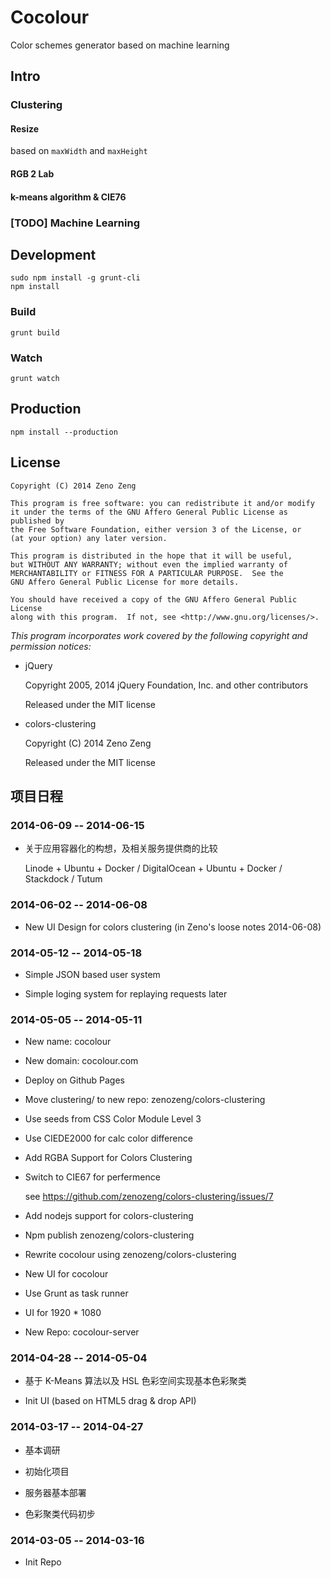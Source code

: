 # Cocolour

Color schemes generator based on machine learning

## Intro

### Clustering

#### Resize

based on `maxWidth` and `maxHeight`

#### RGB 2 Lab

#### k-means algorithm & CIE76

### [TODO] Machine Learning

## Development

```
sudo npm install -g grunt-cli
npm install
```

### Build

`grunt build`

### Watch

`grunt watch`

## Production

```
npm install --production
```

## License

```
Copyright (C) 2014 Zeno Zeng

This program is free software: you can redistribute it and/or modify
it under the terms of the GNU Affero General Public License as published by
the Free Software Foundation, either version 3 of the License, or
(at your option) any later version.

This program is distributed in the hope that it will be useful,
but WITHOUT ANY WARRANTY; without even the implied warranty of
MERCHANTABILITY or FITNESS FOR A PARTICULAR PURPOSE.  See the
GNU Affero General Public License for more details.

You should have received a copy of the GNU Affero General Public License
along with this program.  If not, see <http://www.gnu.org/licenses/>.
```

*This program incorporates work covered by the following copyright and permission notices:*

- jQuery

    Copyright 2005, 2014 jQuery Foundation, Inc. and other contributors

    Released under the MIT license

- colors-clustering

    Copyright (C) 2014 Zeno Zeng

    Released under the MIT license

## 项目日程

### 2014-06-09 -- 2014-06-15

- 关于应用容器化的构想，及相关服务提供商的比较

    Linode + Ubuntu + Docker / DigitalOcean + Ubuntu + Docker / Stackdock / Tutum

### 2014-06-02 -- 2014-06-08

- New UI Design for colors clustering (in Zeno's loose notes 2014-06-08)

### 2014-05-12 -- 2014-05-18

- Simple JSON based user system

- Simple loging system for replaying requests later

### 2014-05-05 -- 2014-05-11

- New name: cocolour

- New domain: cocolour.com

- Deploy on Github Pages

- Move clustering/ to new repo: zenozeng/colors-clustering

- Use seeds from CSS Color Module Level 3

- Use CIEDE2000 for calc color difference

- Add RGBA Support for Colors Clustering

- Switch to CIE67 for perfermence

    see https://github.com/zenozeng/colors-clustering/issues/7

- Add nodejs support for colors-clustering

- Npm publish zenozeng/colors-clustering

- Rewrite cocolour using zenozeng/colors-clustering

- New UI for cocolour

- Use Grunt as task runner

- UI for 1920 * 1080

- New Repo: cocolour-server

### 2014-04-28 -- 2014-05-04

- 基于 K-Means 算法以及 HSL 色彩空间实现基本色彩聚类

- Init UI (based on HTML5 drag & drop API)

### 2014-03-17 -- 2014-04-27

- 基本调研

- 初始化项目

- 服务器基本部署

- 色彩聚类代码初步

### 2014-03-05 -- 2014-03-16

- Init Repo
